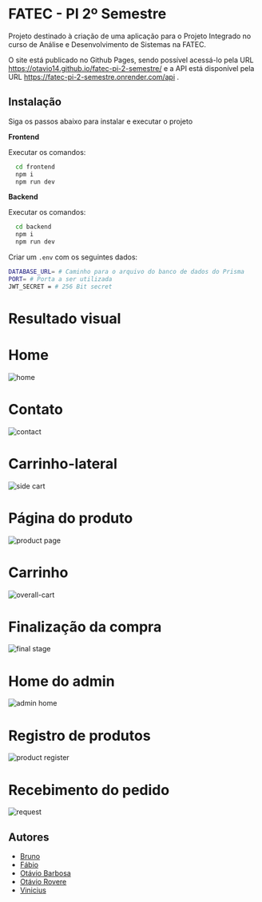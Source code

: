 # FATEC - PI 2º Semestre

Projeto destinado à criação de uma aplicação para o Projeto Integrado no curso de Análise e Desenvolvimento de Sistemas na FATEC.

O site está publicado no Github Pages, sendo possível acessá-lo pela URL https://otavio14.github.io/fatec-pi-2-semestre/ e a API está disponível pela URL https://fatec-pi-2-semestre.onrender.com/api .
## Instalação

Siga os passos abaixo para instalar e executar o projeto

**Frontend**

Executar os comandos:

```bash
  cd frontend
  npm i
  npm run dev
```

**Backend**

Executar os comandos:

```bash
  cd backend
  npm i
  npm run dev
```

Criar um `.env` com os seguintes dados:

```bash
DATABASE_URL= # Caminho para o arquivo do banco de dados do Prisma
PORT= # Porta a ser utilizada
JWT_SECRET = # 256 Bit secret
```
# Resultado visual

# Home
![home](./frontend/public/home.png)

# Contato
![contact](./frontend/public/contact.png)

# Carrinho-lateral
![side cart](./frontend/public/side-cart.png)

# Página do produto
![product page](./frontend/public/product-page.png)

# Carrinho
![overall-cart](./frontend/public/over-all-cart.png)

# Finalização da compra
![final stage](./frontend/public/final-stage.png)

# Home do admin
![admin home](./frontend/public/admin-home.png)

# Registro de produtos
![product register](./frontend/public/product-register.png)

# Recebimento do pedido
![request](./frontend/public/request.png)

## Autores

- [Bruno](https://www.github.com/brunojohannn)
- [Fábio](https://www.github.com/)
- [Otávio Barbosa](https://www.github.com/OtavioBScar)
- [Otávio Rovere](https://www.github.com/Otavio14)
- [Vinicius](https://www.github.com/Vinij77)

